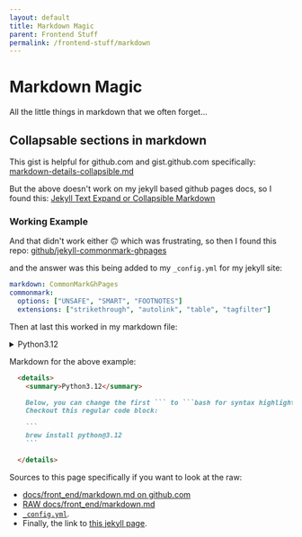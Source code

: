 ```yaml
---
layout: default
title: Markdown Magic
parent: Frontend Stuff
permalink: /frontend-stuff/markdown
---
```


# Markdown Magic
All the little things in markdown that we often forget...

## Collapsable sections in markdown

This gist is helpful for github.com and gist.github.com specifically:
[markdown-details-collapsible.md](https://gist.github.com/pierrejoubert73/902cc94d79424356a8d20be2b382e1ab)

But the above doesn't work on my jekyll based github pages docs, so I found this:
[Jekyll Text Expand or Collapsible Markdown](https://www.tomordonez.com/jekyll-text-expand-collapsible-markdown/)

### Working Example

And that didn't work either 🙃 which was frustrating, so then I found this repo:
[github/jekyll-commonmark-ghpages](https://github.com/github/jekyll-commonmark-ghpages#installation)

and the answer was this being added to my `_config.yml` for my jekyll site:

```yaml
markdown: CommonMarkGhPages
commonmark:
  options: ["UNSAFE", "SMART", "FOOTNOTES"]
  extensions: ["strikethrough", "autolink", "table", "tagfilter"]
```

Then at last this worked in my markdown file:

<details>
  <summary>Python3.12</summary>

  Check out this bash syntax highlighted block:

  ```bash
    brew install python@3.12
  ```

</details>

Markdown for the above example:

```markdown
  <details>
    <summary>Python3.12</summary>

    Below, you can change the first ``` to ```bash for syntax highlighting :)
    Checkout this regular code block:

    ```
    brew install python@3.12
    ```

  </details>
```

Sources to this page specifically if you want to look at the raw:

- [docs/front_end/markdown.md on github.com](https://github.com/jessebot/onboardme/blob/main/docs/front_end/markdown.md)
- [RAW docs/front_end/markdown.md](https://raw.githubusercontent.com/jessebot/onboardme/main/docs/front_end/markdown.md)
- [`_config.yml`](https://github.com/jessebot/onboardme/blob/main/docs/_config.yml#L17).
- Finally, the link to [this jekyll page](https://jessebot.github.io/onboardme/frontend-stuff/markdown).
